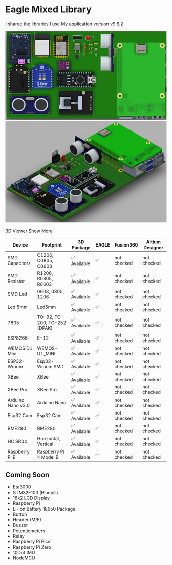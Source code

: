 # Eagle Mixed Library

I shared the libraries I use
My application version v9.6.2


[![Photo1](https://github.com/Furkanprlk/Eagle-Mixed-Library/blob/master/image/Top.png)](https://gmail1158509.autodesk360.com/g/shares/SH919a0QTf3c32634dcf6d91e9bcb2bd7c8c?mode=embed)
[![Photo2](https://github.com/Furkanprlk/Eagle-Mixed-Library/blob/master/image/photo2.png)](https://gmail1158509.autodesk360.com/g/shares/SH919a0QTf3c32634dcf6d91e9bcb2bd7c8c?mode=embed)


3D Viewer [Show More](https://gmail1158509.autodesk360.com/g/shares/SH919a0QTf3c32634dcf6d91e9bcb2bd7c8c?mode=embed)


| Device             | Footprint                     | 3D Package        | EAGLE |  Fusion360 | Altium Designer|
| -------------------| ------------------------------| ------------------| ------| -----------| ---------------| 
| SMD Capacitors     | C1206, C0805, C0603           | ✅ Available     |  ✅  | not checked | not checked    |
| SMD Resistor       | R1206, R0805, R0603           | ✅ Available     |  ✅  | not checked | not checked    |
| SMD Led            | 0603, 0805, 1206              | ✅ Available     |  ✅  | not checked | not checked    |
| Led 5mm            | Led5mm                        | ✅ Available     |  ✅  | not checked | not checked    |
| 7805               | TO-92, TO-200, TO-252 (DPAK)  | ✅ Available     |  ✅  | not checked | not checked    |
| ESP8266            | E-12                          | ✅ Available     |  ✅  | not checked | not checked    |
| WEMOS D1 Mini      | WEMOS-D1_MINI                 | ✅ Available     |  ✅  | not checked | not checked    |
| ESP32-Wroom        | Esp32-Wroom SMD               | ✅ Available     |  ✅  | not checked | not checked    |
| XBee               | XBee                          | ✅ Available     |  ✅  | not checked | not checked    |
| XBee Pro           | XBee Pro                      | ✅ Available     |  ✅  | not checked | not checked    |
| Arduino Nano v3.0  | Arduino Nano                  | ✅ Available     |  ✅  | not checked | not checked    |
| Esp32 Cam          | Esp32 Cam                     | ✅ Available     |  ✅  | not checked | not checked    |
| BME280             | BME280                        | ✅ Available     |  ✅  | not checked | not checked    |
| HC SR04            | Horizontal, Vertical          | ✅ Available     |  ✅  | not checked | not checked    |
| Raspberry Pi B     | Raspberry Pi 4 Model B        | ✅ Available     |  ✅  | not checked | not checked    |


## Coming Soon
 * Eta3000
 * STM32F103 (Bluepill)
 * 16x2 LCD Display
 * Raspberry Pi
 * Li-Ion Battery 18650 Package
 * Button
 * Header (M/F)
 * Buzzer
 * Potentiometers
 * Relay
 * Raspberry Pi Pico
 * Raspberry Pi Zero
 * 10Dof IMU
 * NodeMCU
